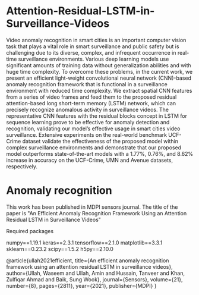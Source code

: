 # Attention-Residual-LSTM-in-Surveillance-Videos
 Video anomaly recognition in smart cities is an important computer vision task that plays a vital role in smart surveillance and public safety but is challenging due to its diverse, complex, and infrequent occurrence in real-time surveillance environments. Various deep learning models use significant amounts of training data without generalization abilities and with huge time complexity. To overcome these problems, in the current work, we present an efficient light-weight convolutional neural network (CNN)-based anomaly recognition framework that is functional in a surveillance environment with reduced time complexity. We extract spatial CNN features from a series of video frames and feed them to the proposed residual attention-based long short-term memory (LSTM) network, which can precisely recognize anomalous activity in surveillance videos. The representative CNN features with the residual blocks concept in LSTM for sequence learning prove to be effective for anomaly detection and recognition, validating our model’s effective usage in smart cities video surveillance. Extensive experiments on the real-world benchmark UCF-Crime dataset validate the effectiveness of the proposed model within complex surveillance environments and demonstrate that our proposed model outperforms state-of-the-art models with a 1.77%, 0.76%, and 8.62% increase in accuracy on the UCF-Crime, UMN and Avenue datasets, respectively.

# Anomaly recognition 
This work has been published in MDPI sensors journal.
The title of the paper is "An Efficient Anomaly Recognition Framework Using an Attention Residual LSTM in Surveillance Videos"

Required packages

numpy==1.19.1
keras==2.3.1
tensorflow==2.1.0
matplotlib==3.3.1
sklearn==0.23.2
scipy==1.5.2
h5py==2.10.0




@article{ullah2021efficient,
  title={An efficient anomaly recognition framework using an attention residual LSTM in surveillance videos},
  author={Ullah, Waseem and Ullah, Amin and Hussain, Tanveer and Khan, Zulfiqar Ahmad and Baik, Sung Wook},
  journal={Sensors},
  volume={21},
  number={8},
  pages={2811},
  year={2021},
  publisher={MDPI}
}